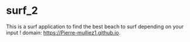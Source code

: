 # surf_2
This is a surf application to find the best beach to surf depending on your input !
domain:
https://Pierre-mulliez1.github.io. 
